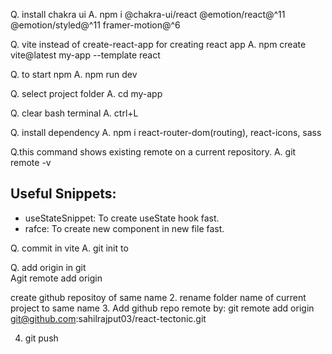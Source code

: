 Q. install chakra ui
A. npm i @chakra-ui/react @emotion/react@^11 @emotion/styled@^11 framer-motion@^6

Q. vite instead of create-react-app for creating react app
A. npm create vite@latest my-app --template react

Q. to start npm
A. npm run dev

Q. select project folder
A. cd my-app

Q. clear bash terminal
A. ctrl+L

Q. install dependency
A. npm i react-router-dom(routing), react-icons, sass

Q.this command shows existing remote on a current repository.
A. git remote -v

## Useful Snippets:

- useStateSnippet: To create useState hook fast.
- rafce: To create new component in new file fast.

Q. commit in vite
A. git init to

Q. add origin in git  
Agit remote add origin

create github repositoy of same name 2. rename folder name of current project to same name 3. Add github repo remote by:
git remote add origin git@github.com:sahilrajput03/react-tectonic.git

4. git push
